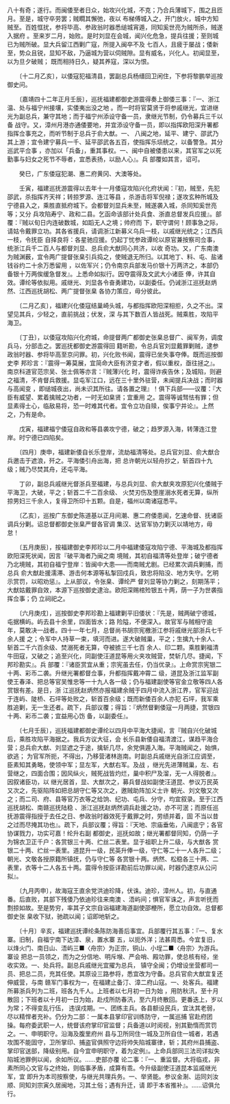 <!-- { "loadSidebar": true } -->
八十有奇；遂行。而闽倭至者日众，始攻兴化城，不克；乃合兵薄城下，围之且匝月。至是，城守卒劳罢；贼瞯其懈弛，夜以 
布梯傅城入之，开门放火，城中方知贼至。百姓恇扰，参将毕高、参政翁时器悉缒城宵遁，同知奚世亮为贼所杀，贼遂入据府 
。至来岁二月，始败。是时刘显在会城，闻兴化危急，提兵往援；至则城已为贼所破。显大兵留江西剿广寇，所提入闽卒不及 
七百人，且疲于屡战；倭新至，势众且锐，显知不敌，乃逼城为营以伺贼隙。显有威名，兴化人。初闻显至，以为旦夕破贼； 
既而相持日久，疑其养寇，深以为恨。

　　〔十二月乙亥〕，以倭寇犯福清县，罢副总兵杨缙回卫闲住，下参将黎鹏举巡按御史问。

　　〔嘉靖四十二年正月壬辰〕，巡抚福建都御史游震得奏上御倭三事：『一、浙江温、处与福宁州接壤，实倭夷出没之地 
。而一时将官莫贤于将参戚继光，宜进继光为副总兵，兼守其地；而于福宁州添设守备一员，隶继光节制，仍令募兵三千以备 
战守。又，漳州月港亦通倭要地，并宜添设守备一员，即以指挥欧阳深升署都指挥佥事充之，而听节制于总兵于俞大猷。一、 
八闽之地，延平、建宁、邵武乃其上游；宜令建宁募兵一千、延平邵武各五百，使指挥乐埙统之，以备警急。其分巡武平佥事 
，亦加以「兵备」，重其事权。一、闽中自被倭患以来，其官军之以死勤事与妇女之死节不辱者，宜悉表扬，以励人心』。兵 
部覆如其言，诏可。

　　癸巳，广东倭寇犯潮、惠二府黄冈、大澳等处。

　　壬寅，福建巡抚游震得以去年十一月倭寇攻陷兴化府状闻：『初，贼至，先犯邵武，杀指挥齐天祥；转掠罗源、连江等县 
，杀游击将军倪禄；遂攻玄种所城及宁德县入之，乘胜直抵府城下。会都督刘显兵未至，贼遂袭入城，杀同知奚世亮等；又分 
兵攻陷寿宁、政和二县。乞函命该部计处兵食、浙直总督发兵应援』。部覆：『贼以旬日内连破数城，如蹈无人之境；帅府而 
下，职守谓何！顾事急之际，请姑令戴罪立功。其各省援兵，请调浙江新募义乌兵一枝，以戚继光统之；江西兵一枝，令抚臣 
自择良将：各星驰应援。仍起丁忧参政谭纶以原官兼按察司佥事，统浙江兵千二百人与都督刘显、总兵俞大猷同心共济，以收 
奇功。又，广东南澳为贼渊薮，宜令两广提督张臬引兵捣之，使贼退无所归。以其地丁、料、屯、盐诸钱谷约二十余万悉留用 
，以佐军兴；仍令南京兵部发马价银十万两济之，本部仍备银十万两俟缓急督发』。上悉命如拟行。因夺震得及文武大小诸臣 
俸，许其自效。谭纶等依拟用。戚继光、刘显各令奋勇建功，以副委任。仍诫浙江巡抚赵炳然、江西巡抚胡松、两广提督张臬 
各协力策应，毋分彼此。

　　〔二月乙亥〕，福建兴化倭寇结巢崎头城，与都指挥欧阳深相拒，久之不出。深望见其兵，少轻之，直前挑战；伏发，深 
与其下数百人皆战死。贼乘胜，攻陷平海卫。

　　〔丁丑〕，以倭寇攻陷兴化府城，命提督两广都御史张臬总督广、闽军务，调度兵马，分部击之。罢巡抚都御史游震得回 
籍听勘，令总兵官刘显戴罪剿贼，逮参政翁时器、参将毕高至京问罪。初，兴化败书闻，震得已坐失事夺俸。既而巡按御史李 
邦珍言：『震得一筹莫展，宜简命大臣有济变才者，假以重权，亟往拯之』。南京科道官范宗吴、张士佩等亦言：『贼薄兴化 
时，震得诈疾告休；及城陷，则避之福清，不肯督兵救援。显屯军江口，远在三十里外驻营，未闻提兵决战；而时器与高闻变 
，即缒城夜出，尚未识其所往。请各置之理』！俱下兵部——议覆：『大臣有威望、累着擒贼之功者，一时无如臬贤；宜重用 
之。震得等诚驽怯有罪；但显素得士心，临敌易将，恐一时难其代者。宜令立功自赎，俟事宁并论』。上然之，乃有是命。

　　戊寅，福建福宁倭寇自政和等县袭攻宁德，破之；趋罗源入海，转薄连江登岸。时宁德已四陷矣。

　　〔四月〕庚申，福建新倭自长乐登岸，流劫福清等处。总兵官刘显、俞大猷合兵邀击于遮浪，歼之。平海倭引舟出海，把 
总许朝光以轻舟抄之，斩首四十九级；贼乃尽焚其舟，还屯平海。

　　丁卯，副总兵戚继光督浙兵至福建，与总兵刘显、俞大猷夹攻原犯兴化倭贼于平海卫，大破，平之；斩首二千二百余级、 
火焚刃伤及堕崖溺水死者无算，纵所掠男妇三千余人，复得卫所印十五颗。自是，福州以南诸寇悉平。

　　〔乙亥〕，巡按广东御史陈道基以正月间潮、惠二府倭患闻，乞速命督、抚诸臣调兵分剿。诏总督都御史张臬严督各官调 
集汉、达官军协力剿灭以靖地方，毋怠！

　　〔五月庚辰〕，按福建御史李邦珍以二月中福建倭寇攻陷宁德、平海城及都指挥欧阳深死状闻，因言『破平海者乃闽之南 
境贼，其初自福清等处登岸；破宁德者乃北境贼，其初自福宁登岸：皆闽中大患——而南贼尤剧。已经累次调兵剿捕，而总兵 
俞大猷赴援濡滞、游击何本源等私掣回戍兵，致忠将陷没、地方失守。乞明示赏罚，以昭劝惩』。上从部议，令张臬、谭纶严 
督刘显等协力剿之，刻期荡平；大猷姑戴罪自效，本源下巡按御史逮治。欧阳深赐棺殓银五十两，荫一子为世袭指挥佥事；仍 
立祠祀之。

　　〔六月庚戌〕，巡按御史李邦珍勘上福建剿平旧倭状：『先是，贼两破宁德城，屯据横屿。屿去县十余里，四面皆水；路 
险隘，不便深入。故官军与贼相守逾年，莫敢决一战者。四十一年七月，总督尚书胡宗宪檄浙江参将戚继光部浙兵七千余人援 
之；令军中人持草一束，填河而进。遂大破贼巢，平之；生擒九十余人、斩首二千六百余级、焚溺死者无算，夺被掳三千七百 
余人、印二颗。乘胜剿福清牛田寇，又破之；追至兴化，同副使汪道昆等用火夹攻贼营，焚斩几尽。捷闻，下邦珍勘实』。兵 
部覆：『诸臣赏宜从重；宗宪虽去任，仍当优录』。上命赏宗宪银二十两、彩币二袭。升继光署都督佥事，升都指挥戴冲霄二 
级，道昆及浙江监军副使王春泽、把总等官吴惟忠等一十九人各一级；仍与福建副使等官金立敬等四人各赏银有差。是日，浙 
江巡抚赵炳然亦报福建余贼于四月中流入浙江界，官军迎战于连屿、陡桥、石坪等处败之，斩首百余级；既而新倭百余人亦犯 
石坪，我军乘胜追剿，无一生还者。疏下，兵部议覆；得旨：『炳然督剿倭寇一月两捷，赏银四十两、彩币二袭；宜益用心饬 
备，以副委任』。

　　〔七月壬辰〕，巡抚福建都御史谭纶以四月中平海大捷闻，言『贼自兴化破城后，乘胜攻陷平海据之。我兵方议大征，会 
长乐县新倭自福清渡江，谋趋平海合营；总兵俞大猷、刘显遮之于途，擒斩几尽，余党俱遁入海。平海贼闻之，始惧，欲逃； 
为官军所扼，不得出，乃移营渚林迤南。时副总兵戚继光自浙江应调至，臣素知其勇略，使领中军；显左军，大猷右军。及战 
，继光先进薄贼巢，左、右营继之，四面合围；因风纵火，贼死战皆灼烂，巢中积尸及溜，无一人得脱者』。因叙诸臣功，以 
继光居首，显、大猷次之，募兵督战如副使汪道昆、参议万民英又次之，先驱陷阵如把总胡守仁等又次之，邀贼助阵加义士许 
朝光、刘文敬又次之；而二司、府、县等官万衣等之给饷、纪功、屯兵、分守，均宜叙录。至于江西巡抚胡松、南赣巡抚陆稳 
、浙江巡抚赵炳然调兵赴援之功，亦不可泯；而原任巡抚游震得指授于去任之日、参政翁时器效死于戴罪之时，劳绩并着，固 
不当以昔之过而尽掩其功也』。疏下，兵部议覆；得旨：『天地、宗庙垂佑，八闽底宁；各官协谋戮力，功实可嘉！纶升右副 
都御史，巡抚如故；继光署都督同知，仍荫一子为锦衣卫正千户：各赏银三十两、纻丝二表里。显于祖职上升二级，与大猷各 
赏银二十两、纻丝一表里。道昆升一级，民英升俸一级，守仁等二十一人各升二级；朝光、文敬各授原籍所镇抚，仍与守仁等 
各赏银十两。炳然、松稳各三十两、二表里，衣等十二人各五十两。震得令按臣详勘前后功罪以闻，时器仍逮京从公问拟』。

　　〔九月丙申〕，故海寇王直余党洪迪珍降，伏诛。迪珍，漳州人。初，与直通番。后直败，其部下残倭乃依迪珍往来南澳 
、浯屿间；惧官军诛之，声言听抚而剽掠如故。至是势穷，率其子文宗自诣福建海道副使邵楩所，愿立功自效。总督都御史张 
臬收下狱，驰疏以闻；诏即地斩之。

　　〔十月〕辛亥，福建巡抚谭纶条陈防海善后事宜。兵部覆行其五事：『一、复水寨。旧制，自福宁南下达漳、泉，置水寨 
五，以扼外洋；法甚周悉。今宜复旧，以烽火门、南日山、浯屿三■〈舟宗〉为正宗，铜山、小埕二■〈舟宗〉为游兵。寨设 
把总一员领之，而为之分信地、明斥堠、严会哨、殿功罪，使总核有经，坐收实效。一、处兵将。副总兵戚继光宜擢为总兵， 
镇守全闽；仍增设坐营都司一员、把总二员，充其任使。其原设三路参将，悉宜改为守备。总兵官俞大猷宜复还伸威营，与南 
赣军门事权为一，在福建止备汀、漳二府山寇。一、处客兵。福建所募浙兵列为二班，班各九千人。上班者以七月初一日为始 
，用防秋汛，至十月散回；下班者以十月初一日为始，赴戍所防春汛，至六月终散回。更番迭上，岁以为常；不得变乱行伍， 
违误戍期。一、团练主兵。各县额设民兵，宜汰其老弱，尽以精悍者充补。仍分为二部：一属本县掌印官训练防守，一属巡捕 
官赴府团操。每府委武职一人，统督该府掌印官监督；兵备道以时阅视，别其勤惰而赏罚之。一、申明职守。沿海及腹里府州 
县与卫所同住一城及卫所自住一城者，若遇攻围不能固守，卫所掌印、捕盗官俱照守边将帅失陷城寨律，斩；其府州县捕盗、 
掌印官送部，降级别用。自今宜申明职守，着为定例』。上命兵部同三法司详拟失陷城池罪例以闻，余如所议。……吏部亦覆 
论二事：『一、重监督。大将临戎，非素所同心文官与之终始，则临事矛盾，成算有乖。今升级副使汪道昆本监戚继光军，宜 
即升为本司按察使，与继光共理兵务。一、举贤能。参议金淛、运同刘汝顺、同知刘宗寅久居闽地，习其土俗；遇有升迁，请 
即于本省推补』。……诏俱允行。

